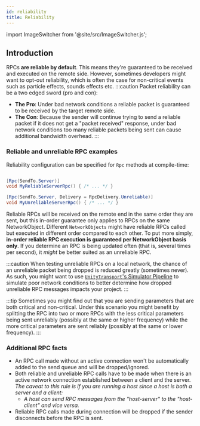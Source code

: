 ```yaml
---
id: reliability
title: Reliability
---
```

import ImageSwitcher from '@site/src/ImageSwitcher.js';

## Introduction

RPCs **are reliable by default**.  This means they're guaranteed to be received and executed on the remote side. However, sometimes developers might want to opt-out reliability, which is often the case for non-critical events such as particle effects, sounds effects etc.
:::caution
Packet reliability can be a two edged sword (pro and con):
- **The Pro**: Under bad network conditions a reliable packet is guaranteed to be received by the target remote side.
- **The Con**: Because the sender will continue trying to send a reliable packet if it does not get a "packet received" response, under bad network conditions too many reliable packets being sent can cause additional bandwidth overhead.
:::

### Reliable and unreliable RPC examples

Reliability configuration can be specified for `Rpc` methods at compile-time:

```csharp

[Rpc(SendTo.Server)]
void MyReliableServerRpc() { /* ... */ }

[Rpc(SendTo.Server, Delivery = RpcDelivery.Unreliable)]
void MyUnreliableServerRpc() { /* ... */ }
```

Reliable RPCs will be received on the remote end in the same order they are sent, but this in-order guarantee only applies to RPCs on the same NetworkObject. Different `NetworkObjects` might have reliable RPCs called but executed in different order compared to each other. To put more simply, **in-order reliable RPC execution is guaranteed per NetworkObject basis only**.  If you determine an RPC is being updated often (that is, several times per second), it _might_ be better suited as an unreliable RPC.    

:::caution
When testing unreliable RPCs on a local network, the chance of an unreliable packet being dropped is reduced greatly (sometimes never).  As such, you might want to use [`UnityTransport`'s Simulator Pipeline](https://docs-multiplayer.unity3d.com/transport/current/pipelines#simulator-pipeline) to simulate poor network conditions to better determine how dropped unreliable RPC messages impacts your project.
:::

:::tip
Sometimes you might find out that you are sending parameters that are both critical and non-critical.  Under this scenario you might benefit by splitting the RPC into two or more RPCs with the less critical parameters being sent unreliably (possibly at the same or higher frequency) while the more critical parameters are sent reliably (possibly at the same or lower frequency).
:::

### Additional RPC facts

- An RPC call made without an active connection won't be automatically added to the send queue and will be dropped/ignored.
- Both reliable and unreliable RPC calls have to be made when there is an active network connection established between a client and the server. _The caveat to this rule is if you are running a host since a host is both a server and a client:_
    - _A host can send RPC messages from the "host-server" to the "host-client" and vice versa._
- Reliable RPC calls made during connection will be dropped if the sender disconnects before the RPC is sent.
